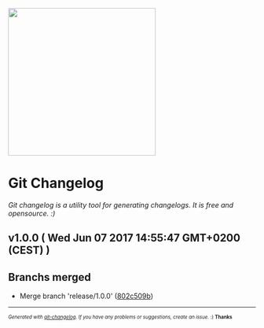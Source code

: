 <img width="300px" src="https://github.com/rafinskipg/git-changelog/raw/master/images/git-changelog-logo.png" />

# Git Changelog

_Git changelog is a utility tool for generating changelogs. It is free and opensource. :)_

## v1.0.0  ( Wed Jun 07 2017 14:55:47 GMT+0200 (CEST) )


## Branchs merged
  - Merge branch 'release/1.0.0'
  ([802c509b](https://github.com/Coffeekraken/carpenter/commit/802c509beb0adc613ac941d689f0ea60e9fd896c))





---
<sub><sup>*Generated with [git-changelog](https://github.com/rafinskipg/git-changelog). If you have any problems or suggestions, create an issue.* :) **Thanks** </sub></sup>
